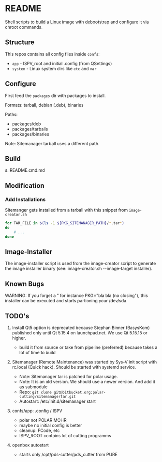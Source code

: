 # README

Shell scripts to build a Linux image with debootstrap and configure it via chroot commands. 

## Structure

This repos contains all config files inside `confs`:
- `app` - ISPV_root and initial .config (from QSettings) 
- `system` - Linux system dirs like `etc` and `var`

## Configure

First feed the `packages` dir with packages to install.

Formats: tarball, debian (.deb), binaries

Paths:
- packages/deb
- packages/tarballs
- packages/binaries

Note: Sitemanager tarball uses a different path.

## Build

s. README.cmd.md


## Modification

### Add Installations
Sitemanger gets installed from a tarball with this snippet from `image-creator.sh`

```sh   
for TAR_FILE in $(ls -1 ${PKG_SITEMANAGER_PATH}/*.tar*)
do
    # ...
done
```



## Image-Installer

The image-installer script is used from the image-creator script to generate the image installer binary (see: image-creator.sh --image-target installer). 


## Known Bugs

WARNING:
If you forget a " for instance PKG="bla bla (no closing"), this installer can be executed and starts partioning your /dev/sda.


## TODO's

1. Install Qt5 option is deprecated because Stephan Binner (BasysKom) published only until Qt 5.15.4 on launchpad.net. We use Qt 5.15.15 or higher.
    - build it from source or take from pipeline (preferred) because takes a lot of time to build

2. Sitemanager (Remote Maintenance) was started by Sys-V init script with rc.local (Quick hack). Should be started with systemd service.
    - Note: Sitemanager tar is patched for polar usage.
    - Note: It is an old version. We should use a newer version. And add it as submodule
    - Repo: `git clone git@bitbucket.org:polar-cutting/sitemanagertar.git`
    - Autostart: /etc/init.d/sitemanager start

3. confs/app: .config / ISPV
    - polar not POLAR MOHR
    - maybe no initial config is better
    - cleanup: FCode, etc
    - ISPV_ROOT contains lot of cutting programms

4. openbox autostart
    - starts only /opt/pds-cutter/pds_cutter from PURE    